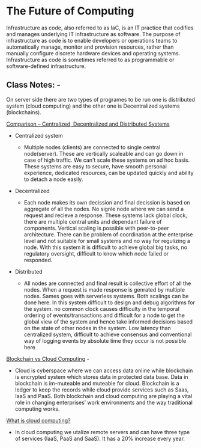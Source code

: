 # The Future of Computing

Infrastructure as code, also referred to as IaC, is an IT practice that codifies and manages underlying IT infrastructure as software. The purpose of infrastructure as code is to enable developers or operations teams to automatically manage, monitor and provision resources, rather than manually configure discrete hardware devices and operating systems. Infrastructure as code is sometimes referred to as programmable or software-defined infrastructure.

## Class Notes: -

On server side there are two types of programes to be run one is distributed system (cloud computing) and the other one is Decentralized systems (blockchains).

[Comparison – Centralized, Decentralized and Distributed Systems](https://www.geeksforgeeks.org/comparison-centralized-decentralized-and-distributed-systems/)

- Centralized system

  - Multiple nodes (clients) are connected to single central node(server). These are vertically scaleable and can go down in case of high traffic. We can't scale these systems on ad hoc basis. These systems are easy to secure, have smooth personal experience, dedicated resources, can be updated quickly and ability to detach a node easily.

- Decentralized

  - Each node makes its own decission and final decission is based on aggregate of all the nodes. No signle node where we can send a request and recieve a response. These systems lack global clock, there are multiple central units and dependant failure of components. Vertical scaling is possible with peer-to-peer architecture. There can be problem of coordination at the enterprise level and not suitable for small systems and no way for regulizing a node. With this system it is difficult to achieve global big tasks, no regulatory oversight, difficult to know which node failed or responded.

- Distributed
  - All nodes are connected and final result is collective effort of all the nodes. When a request is made response is genrated by multiple nodes. Sames goes with serverless systems. Both scalings can be done here. In this system difficult to design and debug algorithms for the system. no common clock causes difficulty in the temporal ordering of events/transactions and difficult for a node to get the global view of the system and hence take informed decisions based on the state of other nodes in the system. Low latency than centralized system, difficult to achieve consensus and conventional way of logging events by absolute time they occur is not possible here

[Blockchain vs Cloud Computing](https://www.upgrad.com/blog/blockchain-vs-cloud-computing/) -

- Cloud is cyberspace where we can access data online while blockchain is encrypted system which stores data in protected data base. Data in blockchain is im-muteable and muteable for cloud. Blockchain is a ledger to keep the records while cloud provide services such as Saas, IaaS and PaaS. Both blockchain and cloud computing are playing a vital role in changing enterprises’ work environments and the way traditional computing works.

[What is cloud computing?](https://www.zdnet.com/article/what-is-cloud-computing-everything-you-need-to-know-about-the-cloud/)

- In cloud computing we utalize remote servers and can have three type of services (IaaS, PaaS and SaaS). It has a 20% increase every year.
